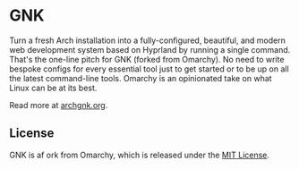 # GNK

Turn a fresh Arch installation into a fully-configured, beautiful, and modern web development system based on Hyprland by running a single command. That's the one-line pitch for GNK (forked from Omarchy). No need to write bespoke configs for every essential tool just to get started or to be up on all the latest command-line tools. Omarchy is an opinionated take on what Linux can be at its best.

Read more at [archgnk.org](https://archgnk.org).

## License

GNK is af ork from Omarchy, which is released under the [MIT License](https://opensource.org/licenses/MIT).

